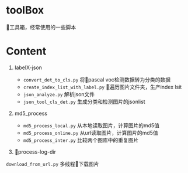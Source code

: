# toolBox
工具箱，经常使用的一些脚本

# Content
1. labelX-json
    - `convert_det_to_cls.py` 将pascal voc检测数据转为分类的数据
    - `create_index_list_with_label.py` 遍历图片文件夹，生产index lsit
    - `json_analyze.py` 解析json文件
    - `json_tool_cls_det.py` 生成分类和检测图片的jsonlist
2. md5_process
    - `md5_process_local.py` 从本地读取图片，计算图片的md5值
    - `md5_process_online.py` 从url读取图片，计算图片的md5值
    - `md5_process_inter.py` 比较两个图库中的重复图片

3. process-log-dir

`download_from_url.py` 多线程下载图片